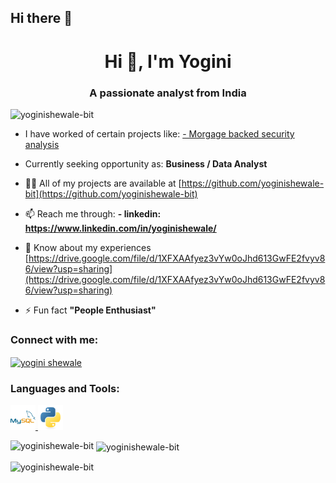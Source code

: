 ## Hi there 👋

<h1 align="center">Hi 👋, I'm Yogini</h1>
<h3 align="center">A passionate analyst from India</h3>

<p align="left"> <img src="https://komarev.com/ghpvc/?username=yoginishewale-bit&label=Profile%20views&color=0e75b6&style=flat" alt="yoginishewale-bit" /> </p>

- I have worked of certain projects like: [- Morgage backed security analysis](https://github.com/yoginishewale-bit/Mortgage-Backed-Securties-Analysis-and-Prediction-a-Unique-ML-Approach)

- Currently seeking opportunity as: **Business / Data Analyst**

- 👨‍💻 All of my projects are available at [https://github.com/yoginishewale-bit](https://github.com/yoginishewale-bit)

- 📫 Reach me through: **- linkedin: https://www.linkedin.com/in/yoginishewale/**

- 📄 Know about my experiences [https://drive.google.com/file/d/1XFXAAfyez3vYw0oJhd613GwFE2fvyv86/view?usp=sharing](https://drive.google.com/file/d/1XFXAAfyez3vYw0oJhd613GwFE2fvyv86/view?usp=sharing)

- ⚡ Fun fact **"People Enthusiast"**

<h3 align="left">Connect with me:</h3>
<p align="left">
<a href="https://linkedin.com/in/yogini shewale" target="blank"><img align="center" src="https://raw.githubusercontent.com/rahuldkjain/github-profile-readme-generator/master/src/images/icons/Social/linked-in-alt.svg" alt="yogini shewale" height="30" width="40" /></a>
</p>

<h3 align="left">Languages and Tools:</h3>
<p align="left"> <a href="https://www.mysql.com/" target="_blank" rel="noreferrer"> <img src="https://raw.githubusercontent.com/devicons/devicon/master/icons/mysql/mysql-original-wordmark.svg" alt="mysql" width="40" height="40"/> </a> <a href="https://www.python.org" target="_blank" rel="noreferrer"> <img src="https://raw.githubusercontent.com/devicons/devicon/master/icons/python/python-original.svg" alt="python" width="40" height="40"/> </a> </p>

<p><img align="left" src="https://github-readme-stats.vercel.app/api/top-langs?username=yoginishewale-bit&show_icons=true&locale=en&layout=compact" alt="yoginishewale-bit" /></p>

<p>&nbsp;<img align="center" src="https://github-readme-stats.vercel.app/api?username=yoginishewale-bit&show_icons=true&locale=en" alt="yoginishewale-bit" /></p>

<p><img align="center" src="https://github-readme-streak-stats.herokuapp.com/?user=yoginishewale-bit&" alt="yoginishewale-bit" /></p>
